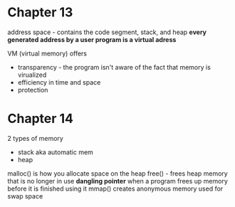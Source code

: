 # Chapter 13
address space - contains the code segment, stack, and heap
**every generated address by a user program is a virtual adress**

VM (virtual memory) offers
- transparency - the program isn't aware of the fact that memory is virualized
- efficiency in time and space
- protection


# Chapter 14
2 types of memory
- stack aka automatic mem
- heap

malloc() is how you allocate space on the heap
free() - frees heap memory that is no longer in use
**dangling pointer** when a program frees up memory before it is finished using it
mmap() creates anonymous memory used for swap space